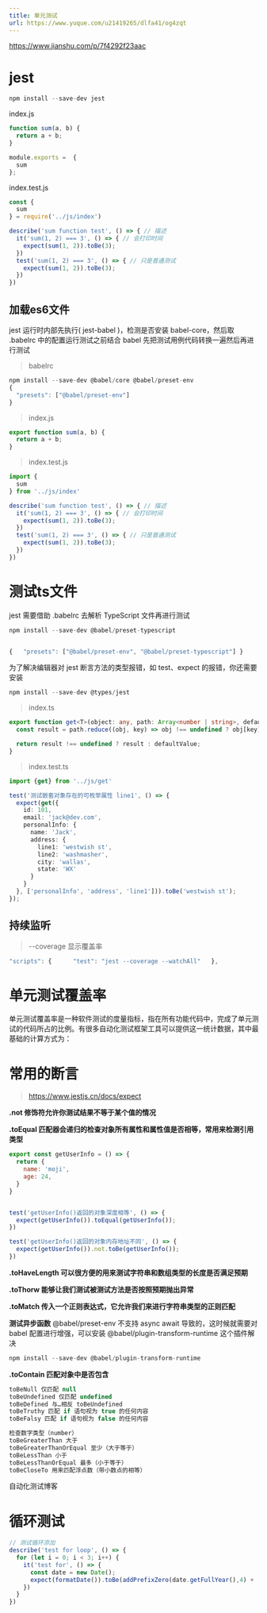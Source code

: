 ```yaml
---
title: 单元测试
url: https://www.yuque.com/u21419265/dlfa41/og4zqt
---
```


<https://www.jianshu.com/p/7f4292f23aac>

<a name="VvkAM"></a>

# jest

```javascript
npm install --save-dev jest
```

index.js

```javascript
function sum(a, b) {
  return a + b;
}

module.exports =  {
  sum
};
```

index.test.js

```javascript
const {
  sum
} = require('../js/index')

describe('sum function test', () => { // 描述
  it('sum(1, 2) === 3', () => { // 会打印时间
    expect(sum(1, 2)).toBe(3);
  })
  test('sum(1, 2) === 3', () => { // 只是普通测试
    expect(sum(1, 2)).toBe(3);
  })
})
```

<a name="afEa1"></a>

## 加载es6文件

jest 运行时内部先执行( jest-babel )，检测是否安装 babel-core，然后取 .babelrc 中的配置运行测试之前结合 babel 先把测试用例代码转换一遍然后再进行测试

> babelrc

```javascript
npm install --save-dev @babel/core @babel/preset-env
{
  "presets": ["@babel/preset-env"]
}
```

> index.js

```javascript
export function sum(a, b) {
  return a + b;
}
```

> index.test.js

```javascript
import {
  sum
} from '../js/index'

describe('sum function test', () => { // 描述
  it('sum(1, 2) === 3', () => { // 会打印时间
    expect(sum(1, 2)).toBe(3);
  })
  test('sum(1, 2) === 3', () => { // 只是普通测试
    expect(sum(1, 2)).toBe(3);
  })
})
```

<a name="yBLvx"></a>

# 测试ts文件

jest 需要借助 .babelrc 去解析 TypeScript 文件再进行测试

```javascript
npm install --save-dev @babel/preset-typescript


{   "presets": ["@babel/preset-env", "@babel/preset-typescript"] }
```

为了解决编辑器对 jest 断言方法的类型报错，如 test、expect 的报错，你还需要安装

```javascript
npm install --save-dev @types/jest
```

> index.ts

```typescript
export function get<T>(object: any, path: Array<number | string>, defaultValue?: T): T {
  const result = path.reduce((obj, key) => obj !== undefined ? obj[key] : undefined, object);

  return result !== undefined ? result : defaultValue;
}

```

> index.test.ts

```typescript
import {get} from '../js/get'

test('测试嵌套对象存在的可枚举属性 line1', () => {
  expect(get({
    id: 101,
    email: 'jack@dev.com',
    personalInfo: {
      name: 'Jack',
      address: {
        line1: 'westwish st',
        line2: 'washmasher',
        city: 'wallas',
        state: 'WX'
      }
    }
  }, ['personalInfo', 'address', 'line1'])).toBe('westwish st');
});
```

<a name="xrpvz"></a>

## 持续监听

> \--coverage 显示覆盖率

```javascript
"scripts": {      "test": "jest --coverage --watchAll"   },
```

<a name="eGeGb"></a>

# 单元测试覆盖率

单元测试覆盖率是一种软件测试的度量指标，指在所有功能代码中，完成了单元测试的代码所占的比例。有很多自动化测试框架工具可以提供这一统计数据，其中最基础的计算方式为： <a name="PcqPK"></a>

# 常用的断言

> <https://www.jestjs.cn/docs/expect>

**.not 修饰符允许你测试结果不等于某个值的情况**

**.toEqual 匹配器会递归的检查对象所有属性和属性值是否相等，常用来检测引用类型**

```javascript
export const getUserInfo = () => {
  return {
    name: 'moji',
    age: 24,
  }
}
```

```javascript

test('getUserInfo()返回的对象深度相等', () => {
  expect(getUserInfo()).toEqual(getUserInfo());
})

test('getUserInfo()返回的对象内存地址不同', () => {
  expect(getUserInfo()).not.toBe(getUserInfo());
})
```

**.toHaveLength 可以很方便的用来测试字符串和数组类型的长度是否满足预期**

**.toThorw 能够让我们测试被测试方法是否按照预期抛出异常**

**.toMatch 传入一个正则表达式，它允许我们来进行字符串类型的正则匹配**

**测试异步函数**
@babel/preset-env 不支持 async await 导致的，这时候就需要对 babel 配置进行增强，可以安装 @babel/plugin-transform-runtime 这个插件解决

```javascript
npm install --save-dev @babel/plugin-transform-runtime
```

**.toContain 匹配对象中是否包含**

```javascript
toBeNull 仅匹配 null
toBeUndefined 仅匹配 undefined
toBeDefined 与…相反 toBeUndefined
toBeTruthy 匹配 if 语句视为 true 的任何内容
toBeFalsy 匹配 if 语句视为 false 的任何内容

检查数字类型（number）
toBeGreaterThan 大于
toBeGreaterThanOrEqual 至少（大于等于）
toBeLessThan 小于
toBeLessThanOrEqual 最多（小于等于）
toBeCloseTo 用来匹配浮点数（带小数点的相等）
```

自动化测试博客 <a name="Vy2kO"></a>

# 循环测试

```typescript
// 测试循环添加
describe('test for loop', () => {
  for (let i = 0; i < 3; i++) {
    it('test for', () => {
      const date = new Date();
      expect(formatDate()).toBe(addPrefixZero(date.getFullYear(),4) + '-' + addPrefixZero((date.getMonth() + 1),2) + '-' + addPrefixZero(date.getDate(),2))
    })
  }
})
```
